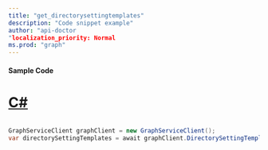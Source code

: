 ```yaml
---
title: "get_directorysettingtemplates"
description: "Code snippet example" 
author: "api-doctor
"localization_priority: Normal
ms.prod: "graph"
--- 
```

#### Sample Code
# [C#](#tab/Csharp)

```C#

GraphServiceClient graphClient = new GraphServiceClient();
var directorySettingTemplates = await graphClient.DirectorySettingTemplates.Request().GetAsync();

```